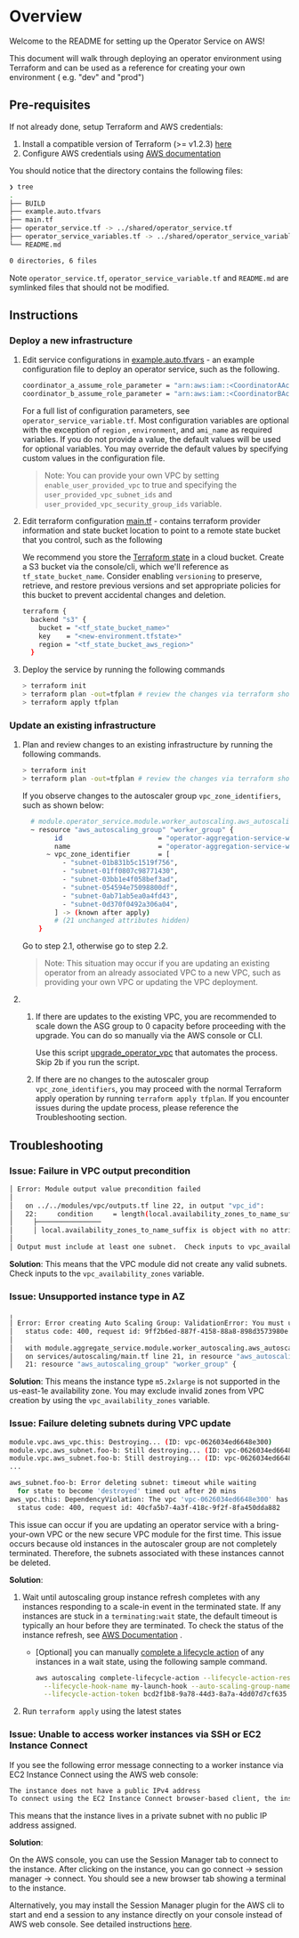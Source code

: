 # Overview

Welcome to the README for setting up the Operator Service on AWS!

This document will walk through deploying an operator environment using
Terraform and can be used as a reference for creating your own environment (
e.g. "dev" and "prod")

## Pre-requisites

If not already done, setup Terraform and AWS credentials:

1. Install a compatible version of Terraform (>=
   v1.2.3) [here](https://www.terraform.io/downloads)
1. Configure AWS credentials
   using [AWS documentation](https://docs.aws.amazon.com/cli/latest/userguide/cli-configure-quickstart.html)

You should notice that the directory contains the following files:

```sh
❯ tree
.
├── BUILD
├── example.auto.tfvars
├── main.tf
├── operator_service.tf -> ../shared/operator_service.tf
├── operator_service_variables.tf -> ../shared/operator_service_variables.tf
└── README.md

0 directories, 6 files
```

Note `operator_service.tf`, `operator_service_variable.tf` and `README.md`
are symlinked files that should not be modified.

## Instructions

### Deploy a new infrastructure

1. Edit service configurations in [example.auto.tfvars](./example.auto.tfvars) -
   an example configuration file to deploy an operator service, such as the
   following.

    ```sh
    coordinator_a_assume_role_parameter = "arn:aws:iam::<CoordinatorAAccount>:role/<CoordinatorARole>"
    coordinator_b_assume_role_parameter = "arn:aws:iam::<CoordinatorBAccount>:role/<CoordinatorBRole>"
    ```

    For a full list of configuration parameters, see `operator_service_variable.tf`.
    Most configuration variables are optional with the exception of `region`
    , `environment`, and `ami_name` as required variables. If you do not provide a
    value, the default values will be used for optional variables. You may override
    the default values by specifying custom values in the configuration file.

    > Note: You can provide your own VPC by setting `enable_user_provided_vpc` to true and specifying the `user_provided_vpc_subnet_ids` and `user_provided_vpc_security_group_ids` variable.

1. Edit terraform configuration [main.tf](./main.tf) - contains terraform
   provider information and state bucket location to point to a remote state
   bucket that you control, such as the following

    We recommend you store the [Terraform state](https://www.terraform.io/language/state) in a cloud
    bucket. Create a S3 bucket via the console/cli, which we'll reference as `tf_state_bucket_name`.
    Consider enabling `versioning` to preserve, retrieve, and restore previous versions and set
    appropriate policies for this bucket to prevent accidental changes and deletion.

    ```sh
    terraform {
      backend "s3" {
        bucket = "<tf_state_bucket_name>"
        key    = "<new-environment.tfstate>"
        region = "<tf_state_bucket_aws_region>"
      }
    ```

1. Deploy the service by running the following commands

    ```sh
    > terraform init
    > terraform plan -out=tfplan # review the changes via terraform show tfplan
    > terraform apply tfplan
    ```

### Update an existing infrastructure

1. Plan and review changes to an existing infrastructure by running the
   following commands.

   ```sh
   > terraform init
   > terraform plan -out=tfplan # review the changes via terraform show tfplan
   ```

   If you observe changes to the autoscaler group `vpc_zone_identifiers`, such
   as shown below:

   ```sh
     # module.operator_service.module.worker_autoscaling.aws_autoscaling_group.worker_group will be updated in-place
     ~ resource "aws_autoscaling_group" "worker_group" {
           id                        = "operator-aggregation-service-workers"
           name                      = "operator-aggregation-service-workers"
         ~ vpc_zone_identifier       = [
             - "subnet-01b831b5c1519f756",
             - "subnet-01ff0807c98771430",
             - "subnet-03bb1e4f058bef3ad",
             - "subnet-054594e75098800df",
             - "subnet-0ab71ab5ea0a4fd43",
             - "subnet-0d370f0492a306a04",
           ] -> (known after apply)
           # (21 unchanged attributes hidden)
       }
   ```

   Go to step 2.1, otherwise go to step 2.2.

    > Note: This situation may occur if you are updating an existing operator from an already associated VPC to a new VPC, such as providing your own VPC or updating the VPC deployment.

1.
   1. If there are updates to the existing VPC, you are recommended to scale down
    the ASG group to 0 capacity before proceeding with the upgrade. You can do so
    manually via the AWS console or CLI.

      Use this
    script [upgrade_operator_vpc](../../util_scripts/deploy/upgrade_operator_vpc)
    that automates the process. Skip 2b if you run the script.

   1. If there are no changes to the autoscaler group `vpc_zone_identifiers`, you
    may proceed with the normal Terraform apply operation by
    running `terraform apply tfplan`. If you encounter issues during the update
    process, please reference the Troubleshooting section.

## Troubleshooting

### **Issue**: Failure in VPC output precondition

```sh
│ Error: Module output value precondition failed
│
│   on ../../modules/vpc/outputs.tf line 22, in output "vpc_id":
│   22:     condition     = length(local.availability_zones_to_name_suffix) > 0
│     ├────────────────
│     │ local.availability_zones_to_name_suffix is object with no attributes
│
│ Output must include at least one subnet.  Check inputs to vpc_availability_zones.
```

**Solution**: This means that the VPC module did not create any valid subnets.
Check inputs to the `vpc_availability_zones` variable.

### **Issue**: Unsupported instance type in AZ

```sh
╷
│ Error: Error creating Auto Scaling Group: ValidationError: You must use a valid fully-formed launch template. Your requested instance type (m5.2xlarge) is not supported in your requested Availability Zone (us-east-1e). Please retry your request by not specifying an Availability Zone or choosing us-east-1a, us-east-1b, us-east-1c, us-east-1d, us-east-1f.
│   status code: 400, request id: 9ff2b6ed-887f-4158-88a8-898d3573980e
│
│   with module.aggregate_service.module.worker_autoscaling.aws_autoscaling_group.worker_group,
│   on services/autoscaling/main.tf line 21, in resource "aws_autoscaling_group" "worker_group":
│   21: resource "aws_autoscaling_group" "worker_group" {
```

**Solution**: This means the instance type `m5.2xlarge` is not supported in the
us-east-1e availability zone. You may exclude invalid zones from VPC creation by
using the `vpc_availability_zones` variable.

### **Issue**: Failure deleting subnets during VPC update

```sh
module.vpc.aws_vpc.this: Destroying... (ID: vpc-0626034ed6648e300)
module.vpc.aws_subnet.foo-b: Still destroying... (ID: vpc-0626034ed6648e300, 20mins elapsed)
module.vpc.aws_subnet.foo-b: Still destroying... (ID: vpc-0626034ed6648e300, 20mins elapsed)
...

aws_subnet.foo-b: Error deleting subnet: timeout while waiting
  for state to become 'destroyed' timed out after 20 mins
aws_vpc.this: DependencyViolation: The vpc 'vpc-0626034ed6648e300' has dependencies and cannot be deleted.
  status code: 400, request id: 40cfa5b7-4a3f-418c-9f2f-8fa450dda882
```

This issue can occur if you are updating an operator service with a
bring-your-own VPC or the new secure VPC module for the first time. This issue
occurs because old instances in the autoscaler group are not completely
terminated. Therefore, the subnets associated with these instances cannot be
deleted.

**Solution**:

1. Wait until autoscaling group instance refresh completes with any instances
   responding to a scale-in event in the terminated state. If any instances are
   stuck in a `terminating:wait` state, the default timeout is typically an hour
   before they are terminated. To check the status of the instance refresh,
   see [AWS Documentation](https://docs.aws.amazon.com/autoscaling/ec2/userguide/check-status-instance-refresh.html)
   .

    * [Optional] you can
      manually [complete a lifecycle action](https://docs.aws.amazon.com/autoscaling/ec2/userguide/completing-lifecycle-hooks.html#completing-lifecycle-hooks-aws-cli)
      of any instances in a wait state, using the following sample command.

       ```sh
       aws autoscaling complete-lifecycle-action --lifecycle-action-result CONTINUE \
         --lifecycle-hook-name my-launch-hook --auto-scaling-group-name my-asg \
         --lifecycle-action-token bcd2f1b8-9a78-44d3-8a7a-4dd07d7cf635
       ```

1. Run `terraform apply` using the latest states

### **Issue**: Unable to access worker instances via SSH or EC2 Instance Connect

If you see the following error message connecting to a worker instance via EC2
Instance Connect using the AWS web console:

```sh
The instance does not have a public IPv4 address
To connect using the EC2 Instance Connect browser-based client, the instance must have a public IPv4 address.
```

This means that the instance lives in a private subnet with no public IP address
assigned.

**Solution**:

On the AWS console, you can use the Session Manager tab to connect to the
instance. After clicking on the instance, you can go connect -> session manager
-> connect. You should see a new browser tab showing a terminal to the instance.

Alternatively, you may install the Session Manager plugin for the AWS cli to
start and end a session to any instance directly on your console instead of AWS
web console. See detailed instructions
[here](https://docs.aws.amazon.com/systems-manager/latest/userguide/session-manager-working-with.html).
